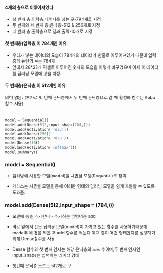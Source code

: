 #### 4개의 층으로 이루어져있다
- 첫 번째 층:입력층,데이터를 넣는 곳-784개로 지정
- 두 번째와 세 번째 층:은닉층-512 & 256개로 지정
- 네 번째 층:출력층으로 결과 출력-10개로 지정



#### 첫 번째층(입력층)이 784개인 이유
- 우리가 넣는 데이터의 모습이 784개의 데이터가 한줄로 이루어져있기 때문에 입력층의 뉴런의 수는 784개
- 앞에서 28\*28개 픽셀로 이루어진 숫자의 모습을 이렇게 바꾸었으며 이제 이 데이터를 딥러닝 모델에 넣을 예정. 
#### 두 번째층(은닉층)이 512개인 이유
의미 없음.
(추가로 첫 번째 은닉층에서 두 번째 은닉층으로 갈 때 활성화 함수는 ReLu함수 사용)
# <span></span>

```python
model = Sequential()
model.add(Dense(512,input_shape(784,)))
model.add(Activation('relu'))
model.add(Dense(256))
model.add(Activation('relu'))
model(Dense(10))
model(add(Activation('softmax')))
model.summary()
```
### model = Sequential()
- 딥러닝에 사용할 모델(model)을 시퀀셜 모델(Sequntial)로 정의

- 케라스는 시퀀셜 모델을 통해 이러한 형태의 딥러닝 모델을 쉽게 개발할 수 있도록 도와줌.
### model.add(Dense(512,input_shape = (784,)))
- 모델에 층을 추가한다 - 추가하는 명령어는 add

- 바로 앞에서 만든 딥러닝 모델(model)이 가지고 있는 함수를 사용하기때문에 model뒤에 점을 찍은 후 add 함수를 적는다,이때 층이 어떤 형태인지를 설정하기 위해 Dense함수를 사용

- Dense 함수의 첫 번째 인지는 해당 은닉층의 노드 수이며,두 번째 인자인 input_shape은 입력하는 데이터 형태

- 첫번째 은닉층 노드는 512개로 구
